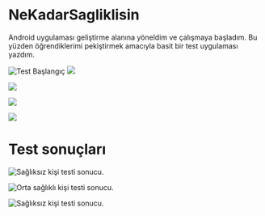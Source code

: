 # NeKadarSagliklisin
Android uygulaması geliştirme alanına yöneldim ve çalışmaya başladım.
Bu yüzden öğrendiklerimi pekiştirmek amacıyla basit bir test uygulaması yazdım.

![Test Başlangıç](/nekadarappimages/images1.JPG)  ![ ](/nekadarappimages/images.JPG)

![ ](/nekadarappimages/images.JPG)

![ ](/nekadarappimages/images2.JPG)

![ ](/nekadarappimages/images3.JPG)

# Test sonuçları

![Sağlıksız kişi testi sonucu.](/nekadarappimages/images4.JPG)

![Orta sağlıklı kişi testi sonucu.](/nekadarappimages/images5.JPG)

![Sağlıksız kişi testi sonucu.](/nekadarappimages/images6.JPG)

